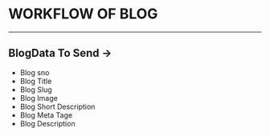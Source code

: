 # WORKFLOW OF BLOG
****

## BlogData To Send -> 
- Blog sno
- Blog Title 
- Blog Slug 
- Blog Image 
- Blog Short Description 
- Blog Meta Tage 
- Blog Description
